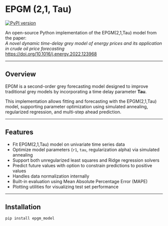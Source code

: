 # EPGM (2,1, Tau)

[![PyPI version](https://img.shields.io/pypi/v/epgm_model.svg)](https://pypi.org/project/epgm_model/)

An open-source Python implementation of the EPGM(2,1,Tau) model from the paper:  
*A novel dynamic time-delay grey model of energy prices and its application in crude oil price forecasting*  
https://doi.org/10.1016/j.energy.2022.123968

---

## Overview

EPGM is a second-order grey forecasting model designed to improve traditional grey models by incorporating a time delay parameter **Tau**.

This implementation allows fitting and forecasting with the EPGM(2,1,Tau) model, supporting parameter optimization using simulated annealing, regularized regression, and multi-step ahead prediction.

---

## Features

- Fit EPGM(2,1,Tau) model on univariate time series data  
- Optimize model parameters (`r1`, `tau`, regularization alpha) via simulated annealing  
- Support both unregularized least squares and Ridge regression solvers  
- Predict future values with option to constrain predictions to positive values  
- Handles data normalization internally  
- Built-in evaluation using Mean Absolute Percentage Error (MAPE)  
- Plotting utilities for visualizing test set performance  

---

## Installation

```bash
pip install epgm_model
